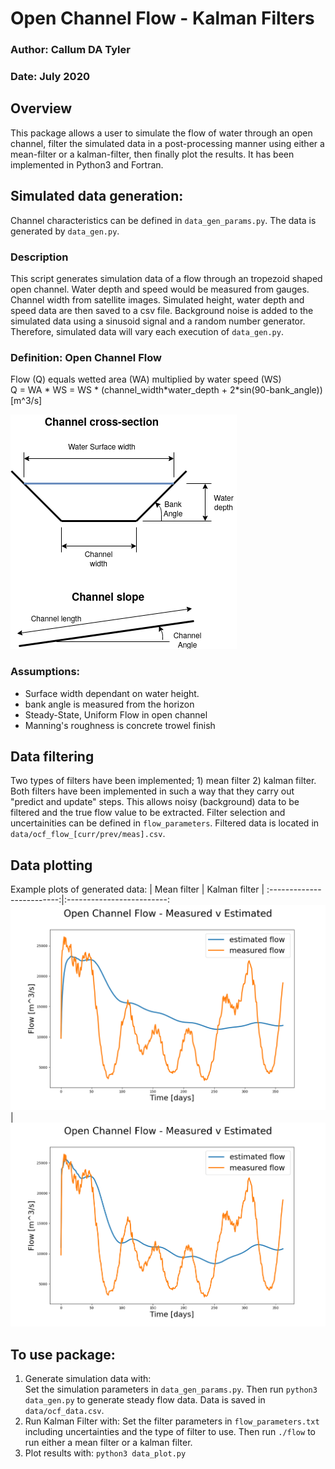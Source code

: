 # Open Channel Flow - Kalman Filters
### Author: Callum DA Tyler
### Date: July 2020
## Overview
This package allows a user to simulate the flow of water through an open channel, filter the simulated data in a post-processing manner using either a mean-filter or a kalman-filter, then finally plot the results. It has been implemented in Python3 and Fortran. 

## Simulated data generation: 
Channel characteristics can be defined in `data_gen_params.py`. The data is generated by `data_gen.py`.
### Description
This script generates simulation data of a flow through an tropezoid shaped open channel. 
Water depth and speed would be measured from gauges. Channel width from
satellite images. Simulated height, water depth and speed data are then
saved to a csv file. Background noise is added to the simulated data using a sinusoid signal and a random number generator. Therefore, simulated data will vary each execution of `data_gen.py`.
### Definition: Open Channel Flow 
 Flow (Q) equals wetted area (WA) multiplied by water speed (WS)  
 Q = WA \* WS = WS \* (channel_width\*water_depth + 2\*sin(90-bank_angle)) [m^3/s]

 ![image](imgs/ocf.png)

### Assumptions:
 - Surface width dependant on  water height.
 - bank angle is measured from the horizon
 - Steady-State, Uniform Flow in open channel
 - Manning's roughness is concrete trowel finish

## Data filtering
Two types of filters have been implemented; 1) mean filter 2) kalman filter. Both filters have been implemented in such a way that they carry out "predict and update" steps. This allows noisy (background) data to be filtered and the true flow value to be extracted. Filter selection and uncertainities can be defined in `flow_parameters`. Filtered data is located in `data/ocf_flow_[curr/prev/meas].csv`.

## Data plotting
Example plots of generated data:
| Mean filter            |  Kalman filter |
:-------------------------:|:-------------------------:
![](imgs/mean_filter.png)  |  ![](imgs/kalman_filter.png)

## To use package:
1) Generate simulation data with:  
Set the simulation parameters in `data_gen_params.py`. 
Then run `python3 data_gen.py` to generate steady flow data. Data is saved in `data/ocf_data.csv`.
2) Run Kalman Filter with:
Set the filter parameters in `flow_parameters.txt` including uncertainties and the type of filter to use. 
Then run `./flow` to run either a mean filter or a kalman filter.
3) Plot results with: 
`python3 data_plot.py`